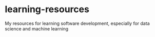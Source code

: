 # learning-resources
My resources for learning software development, especially for data science and machine learning
